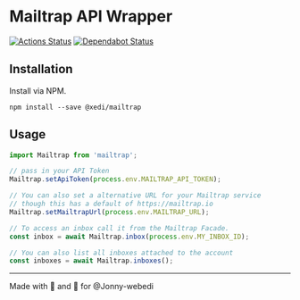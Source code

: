 # Mailtrap API Wrapper

[![Actions Status](https://github.com/xedi/libraries-js-mailtrap/workflows/Node%20CI/badge.svg)](https://github.com/xedi/libraries-js-mailtrap/actions)
[![Dependabot Status](https://api.dependabot.com/badges/status?host=github&identifier=204934407)](https://app.dependabot.com/accounts/xedi/repos/204934407)

## Installation

Install via NPM.

```shell
npm install --save @xedi/mailtrap
```

## Usage

```js
import Mailtrap from 'mailtrap';

// pass in your API Token
Mailtrap.setApiToken(process.env.MAILTRAP_API_TOKEN);

// You can also set a alternative URL for your Mailtrap service
// though this has a default of https://mailtrap.io
Mailtrap.setMailtrapUrl(process.env.MAILTRAP_URL);

// To access an inbox call it from the Mailtrap Facade.
const inbox = await Mailtrap.inbox(process.env.MY_INBOX_ID);

// You can also list all inboxes attached to the account
const inboxes = await Mailtrap.inboxes();

```
---

Made with 🤬 and 🍺 for @Jonny-webedi

